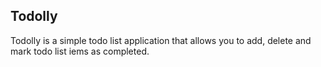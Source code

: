 ## Todolly

Todolly is a simple todo list application that allows you to add, delete and mark todo list iems as completed.